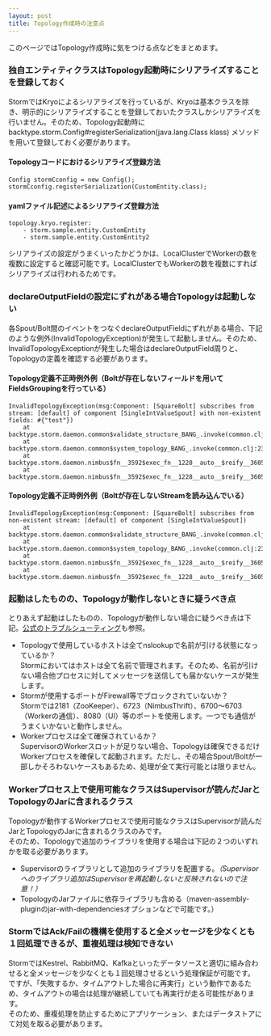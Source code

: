 ```yaml
---
layout: post
title: Topology作成時の注意点
---
```


このページではTopology作成時に気をつける点などをまとめます。

### 独自エンティティクラスはTopology起動時にシリアライズすることを登録しておく
StormではKryoによるシリアライズを行っているが、Kryoは基本クラスを除き、明示的にシリアライズすることを登録しておいたクラスしかシリアライズを行いません。そのため、Topology起動時にbacktype.storm.Config#registerSerialization(java.lang.Class klass) メソッドを用いて登録しておく必要があります。  

#### Topologyコードにおけるシリアライズ登録方法

    Config stormCconfig = new Config();
    stormCconfig.registerSerialization(CustomEntity.class);

#### yamlファイル記述によるシリアライズ登録方法

    topology.kryo.register:
        - storm.sample.entity.CustomEntity
        - storm.sample.entity.CustomEntity2

シリアライズの設定がうまくいったかどうかは、LocalClusterでWorkerの数を複数に設定すると確認可能です。LocalClusterでもWorkerの数を複数にすればシリアライズは行われるためです。

### declareOutputFieldの設定にずれがある場合Topologyは起動しない

各Spout/Bolt間のイベントをつなぐdeclareOutputFieldにずれがある場合、下記のような例外(InvalidTopologyException)が発生して起動しません。そのため、InvalidTopologyExceptionが発生した場合はdeclareOutputField周りと、Topologyの定義を確認する必要があります。

#### Topology定義不正時例外例（Boltが存在しないフィールドを用いてFieldsGroupingを行っている）

    InvalidTopologyException(msg:Component: [SquareBolt] subscribes from stream: [default] of component [SingleIntValueSpout] with non-existent fields: #{"test"})
    	at backtype.storm.daemon.common$validate_structure_BANG_.invoke(common.clj:158)
    	at backtype.storm.daemon.common$system_topology_BANG_.invoke(common.clj:232)
    	at backtype.storm.daemon.nimbus$fn__3592$exec_fn__1228__auto__$reify__3605.submitTopologyWithOpts(nimbus.clj:909)
    	at backtype.storm.daemon.nimbus$fn__3592$exec_fn__1228__auto__$reify__3605.submitTopology(nimbus.clj:927)

#### Topology定義不正時例外例（Boltが存在しないStreamを読み込んでいる）

    InvalidTopologyException(msg:Component: [SquareBolt] subscribes from non-existent stream: [default] of component [SingleIntValueSpout])
    	at backtype.storm.daemon.common$validate_structure_BANG_.invoke(common.clj:152)
    	at backtype.storm.daemon.common$system_topology_BANG_.invoke(common.clj:232)
    	at backtype.storm.daemon.nimbus$fn__3592$exec_fn__1228__auto__$reify__3605.submitTopologyWithOpts(nimbus.clj:909)
    	at backtype.storm.daemon.nimbus$fn__3592$exec_fn__1228__auto__$reify__3605.submitTopology(nimbus.clj:927)

### 起動はしたものの、Topologyが動作しないときに疑うべき点
とりあえず起動はしたものの、Topologyが動作しない場合に疑うべき点は下記。[公式のトラブルシューティング](https://github.com/nathanmarz/storm/wiki/Troubleshooting)も参照。

* Topologyで使用しているホストは全てnslookupで名前が引ける状態になっているか？  
Stormにおいてはホストは全て名前で管理されます。そのため、名前が引けない場合他プロセスに対してメッセージを送信しても届かないケースが発生します。
* Stormが使用するポートがFirewall等でブロックされていないか？  
Stormでは2181（ZooKeeper）、6723（NimbusThrift）、6700～6703（Workerの通信）、8080（UI）等のポートを使用します。一つでも通信がうまくいかないと動作しません。
* Workerプロセスは全て確保されているか？  
SupervisorのWorkerスロットが足りない場合、Topologyは確保できるだけWorkerプロセスを確保して起動されます。ただし、その場合Spout/Boltが一部しかそろわないケースもあるため、処理が全て実行可能とは限りません。

### Workerプロセス上で使用可能なクラスはSupervisorが読んだJarとTopologyのJarに含まれるクラス

Topologyが動作するWorkerプロセスで使用可能なクラスはSupervisorが読んだJarとTopologyのJarに含まれるクラスのみです。  
そのため、Topologyで追加のライブラリを使用する場合は下記の２つのいずれかを取る必要があります。  

* Supervisorのライブラリとして追加のライブラリを配置する。_（Supervisorへのライブラリ追加はSupervisorを再起動しないと反映されないので注意！）_
* TopologyのJarファイルに依存ライブラリも含める（maven-assembly-pluginのjar-with-dependenciesオプションなどで可能です。）

### StormではAck/Failの機構を使用すると全メッセージを少なくとも１回処理できるが、重複処理は検知できない
StormではKestrel、RabbitMQ、Kafkaといったデータソースと適切に組み合わせると全メッセージを少なくとも１回処理させるという処理保証が可能です。  
ですが、「失敗するか、タイムアウトした場合に再実行」という動作であるため、タイムアウトの場合は処理が継続していても再実行が走る可能性があります。  
そのため、重複処理を防止するためにアプリケーション、またはデータストアにて対処を取る必要があります。

